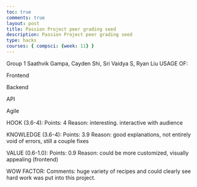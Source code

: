 ```yaml
---
toc: true 
comments: true 
layout: post 
title: Passion Project peer grading seed
description: Passion Project peer grading seed
type: hacks
courses: { compsci: {week: 11} } 
---
```


Group 1 Saathvik Gampa, Cayden Shi, Sri Vaidya S, Ryan Liu
USAGE OF:

Frontend

Backend

API

Agile

HOOK (3.6-4): Points: 4 Reason: interesting. interactive with audience

KNOWLEDGE (3.6-4): Points: 3.9 Reason: good explanations, not entirely void of errors, still a couple fixes

VALUE (0.6-1.0): Points: 0.9 Reason: could be more customized, visually appealing (frontend)

WOW FACTOR: Comments: huge variety of recipes and could clearly see hard work was put into this project.

